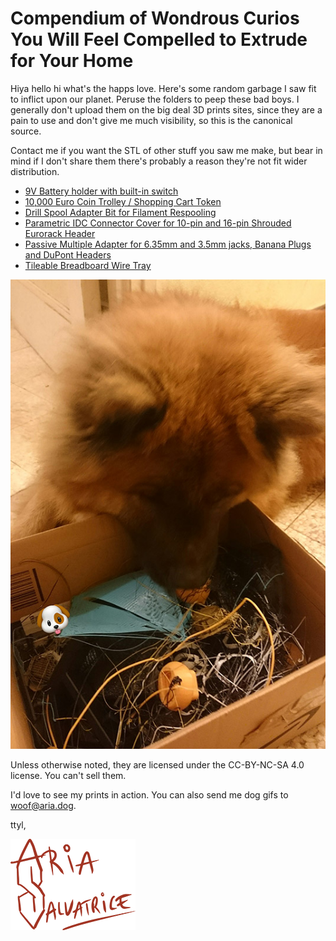 # Compendium of Wondrous Curios You Will Feel Compelled to Extrude for Your Home

Hiya hello hi what's the happs love. Here's some random garbage I saw fit to inflict upon our planet. Peruse the folders to peep these bad boys. I generally don't upload them on the big deal 3D prints sites, since they are a pain to use and don't give me much visibility, so this is the canonical source.

Contact me if you want the STL of other stuff you saw me make, but bear in mind if I don't share them there's probably a reason they're not fit wider distribution.

- [9V Battery holder with built-in switch](9V%20Battery%20holder%20with%20built-in%20switch/)
- [10,000 Euro Coin Trolley / Shopping Cart Token](10000%20Euro%20Trolley%20Token/)
- [Drill Spool Adapter Bit for Filament Respooling](Drill%20Spool%20Adapter%20Bit%20for%20Filament%20Respooling/)
- [Parametric IDC Connector Cover for 10-pin and 16-pin Shrouded Eurorack Header](Parametric%20IDC%20Connector%20Cover%20for%2010-pin%20and%2016-pin%20Shrouded%20Eurorack%20Header)
- [Passive Multiple Adapter for 6.35mm and 3.5mm jacks, Banana Plugs and DuPont Headers](Passive%20Multiple%20Adapter%20for%206.35mm%20and%203.5mm%20jacks,%20Banana%20Plugs%20and%20DuPont%20Headers/)
- [Tileable Breadboard Wire Tray](Tileable%20Breadboard%20Wire%20Tray/)

![My dog, observing my failed prints](puppy.jpg)

Unless otherwise noted, they are licensed under the CC-BY-NC-SA 4.0 license. You can't sell them.

I'd love to see my prints in action. You can also send me dog gifs to <woof@aria.dog>.

ttyl,

![Aria Salvatrice](signature.png)
